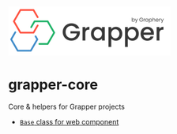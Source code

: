 ![grapper](./assets/img/grapper.png)

# grapper-core

Core & helpers for Grapper projects

- [`Base` class for web component](BASE.md) 